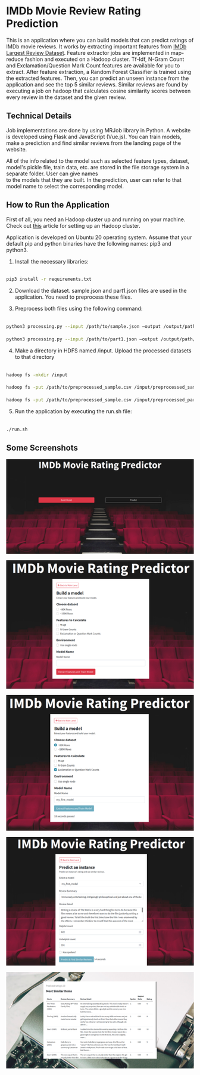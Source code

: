 # IMDb Movie Review Rating Prediction
This is an application where you can build models that can predict
ratings of IMDb movie reviews. It works by extracting
important features from [IMDb Largest Review Dataset](https://www.kaggle.com/ebiswas/imdb-review-dataset).
Feature extractor jobs are implemented in
map-reduce fashion and executed on a Hadoop cluster.
Tf-Idf, N-Gram Count and Exclamation/Question Mark Count
features are available for you to extract. After feature 
extraction, a Random Forest Classifier is trained
using the extracted features. Then, you can predict
an unseen instance from the application and see the top 5
similar reviews. Similar reviews are found by 
executing a job on hadoop that calculates cosine similarity scores
between every review in the dataset and the given review.

## Technical Details
Job implementations are done by using MRJob 
library in Python. A website is developed using Flask and
JavaScript (Vue.js). You can train models, make a prediction and find similar reviews from the landing page 
of the website.

All of the info related to the model such as selected feature types, dataset, model's pickle file, train data, etc. are stored in the
file storage system in a separate folder. User can give names  
to the models that they are built. In the prediction,
user can refer to that model name to select the corresponding model.

## How to Run the Application
First of all, you need an Hadoop cluster 
up and running on your machine. Check out [this](https://medium.com/@jootorres_11979/how-to-set-up-a-hadoop-3-2-1-multi-node-cluster-on-ubuntu-18-04-2-nodes-567ca44a3b12) article for setting up an
Hadoop cluster.

Application is developed on Ubuntu 20 operating system.
Assume that your default pip and python binaries
have the following names: pip3 and python3.

1) Install the necessary libraries:

```bash

pip3 install -r requirements.txt

```

2) Download the dataset. sample.json and part1.json files 
are used in the application. You need to preprocess these 
files.

3) Preprocess both files using the following command:

```bash

python3 processing.py --input /path/to/sample.json –output /output/path/to/preprocessed_sample.csv

python3 processing.py --input /path/to/part1.json –output /output/path/to/preprocessed_part1.csv

```

4) Make a directory in HDFS named /input. Upload the processed datasets to that directory

```bash

hadoop fs -mkdir /input

hadoop fs -put /path/to/preprocessed_sample.csv /input/preprocessed_sample.csv

hadoop fs -put /path/to/preprocessed_sample.csv /input/preprocessed_part1.csv

```

5) Run the application by executing the run.sh file:

```bash

./run.sh

```


## Some Screenshots

![](screenshots/1.png) 

![](screenshots/2.png) 

![](screenshots/3.png) 

![](screenshots/4.png) 

![](screenshots/5.png) 

